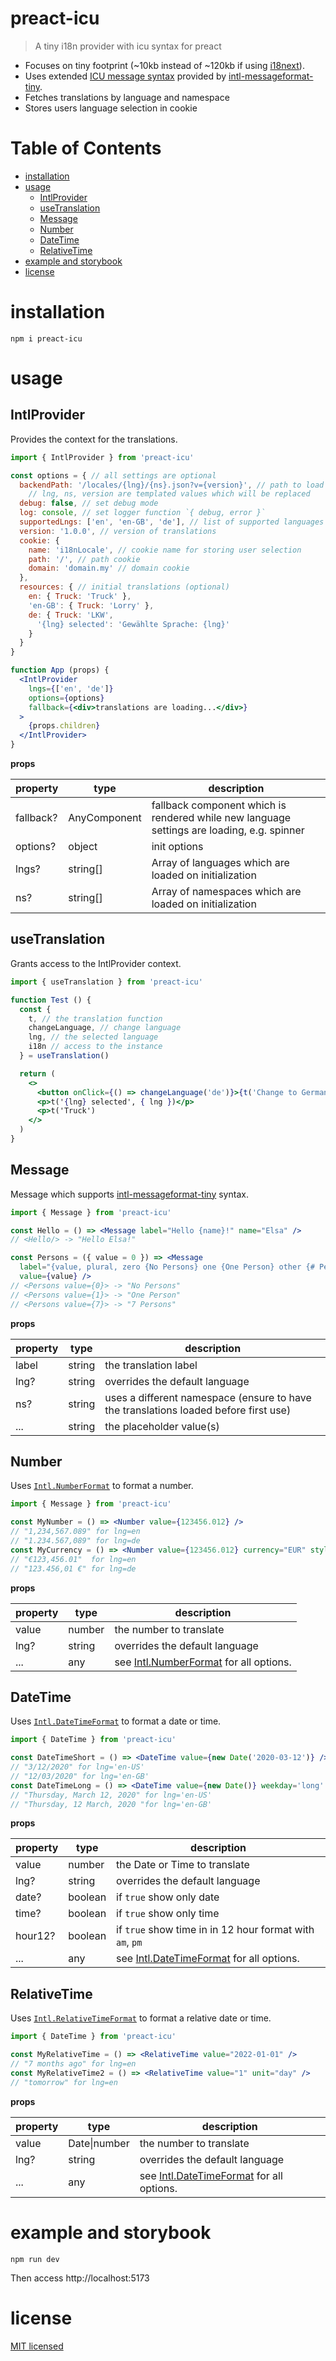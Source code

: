 # preact-icu

> A tiny i18n provider with icu syntax for preact

- Focuses on tiny footprint (~10kb instead of ~120kb if using [i18next][]).
- Uses extended [ICU message syntax][] provided by [intl-messageformat-tiny][].
- Fetches translations by language and namespace
- Stores users language selection in cookie

# Table of Contents

<!-- !toc (omit="preact-icu;Table of Contents") -->

* [installation](#installation)
* [usage](#usage)
  * [IntlProvider](#intlprovider)
  * [useTranslation](#usetranslation)
  * [Message](#message)
  * [Number](#number)
  * [DateTime](#datetime)
  * [RelativeTime](#relativetime)
* [example and storybook](#example-and-storybook)
* [license](#license)

<!-- toc! -->

# installation

```
npm i preact-icu
```

# usage

## IntlProvider

Provides the context for the translations.

```jsx
import { IntlProvider } from 'preact-icu'

const options = { // all settings are optional
  backendPath: '/locales/{lng}/{ns}.json?v={version}', // path to load translations 
    // lng, ns, version are templated values which will be replaced
  debug: false, // set debug mode
  log: console, // set logger function `{ debug, error }`
  supportedLngs: ['en', 'en-GB', 'de'], // list of supported languages
  version: '1.0.0', // version of translations
  cookie: {
    name: 'i18nLocale', // cookie name for storing user selection
    path: '/', // path cookie
    domain: 'domain.my' // domain cookie
  },
  resources: { // initial translations (optional)
    en: { Truck: 'Truck' },
    'en-GB': { Truck: 'Lorry' },
    de: { Truck: 'LKW',
      '{lng} selected': 'Gewählte Sprache: {lng}'  
    }
  }
}

function App (props) {
  <IntlProvider 
    lngs={['en', 'de']} 
    options={options}   
    fallback={<div>translations are loading...</div>}
  >
    {props.children}
  </IntlProvider>
}
```

**props**

| property  | type         | description                                                                                |
| --------- | ------------ | ------------------------------------------------------------------------------------------ |
| fallback? | AnyComponent | fallback component which is rendered while new language settings are loading, e.g. spinner |
| options?  | object       | init options                                                                               |
| lngs?     | string[]     | Array of languages which are loaded on initialization                                      |
| ns?       | string[]     | Array of namespaces which are loaded on initialization                                     |

## useTranslation

Grants access to the IntlProvider context.

```jsx
import { useTranslation } from 'preact-icu'

function Test () {
  const { 
    t, // the translation function
    changeLanguage, // change language
    lng, // the selected language
    i18n // access to the instance
  } = useTranslation()

  return (
    <>
      <button onClick={() => changeLanguage('de')}>{t('Change to German')}</button>
      <p>t('{lng} selected', { lng })</p>
      <p>t('Truck')
    </>
  )
}
```

## Message

Message which supports [intl-messageformat-tiny][] syntax.

```jsx
import { Message } from 'preact-icu'

const Hello = () => <Message label="Hello {name}!" name="Elsa" />
// <Hello/> -> "Hello Elsa!"

const Persons = ({ value = 0 }) => <Message 
  label="{value, plural, zero {No Persons} one {One Person} other {# Persons}}" 
  value={value} />
// <Persons value={0}> -> "No Persons"
// <Persons value={1}> -> "One Person"
// <Persons value={7}> -> "7 Persons"
```

**props**

| property | type   | description                    |
| -------- | ------ | ------------------------------ |
| label    | string | the translation label          |
| lng?     | string | overrides the default language |
| ns?      | string | uses a different namespace (ensure to have the translations loaded before first use)     |
| ...      | string | the placeholder value(s)       |

## Number

Uses [`Intl.NumberFormat`][Intl.NumberFormat] to format a number.

```jsx
import { Message } from 'preact-icu'

const MyNumber = () => <Number value={123456.012} />
// "1,234,567.089" for lng=en
// "1.234.567,089" for lng=de
const MyCurrency = () => <Number value={123456.012} currency="EUR" style="currency" />
// "€123,456.01"  for lng=en
// "123.456,01 €" for lng=de
```

**props**

| property | type   | description                           |
| -------- | ------ | ------------------------------------- |
| value    | number | the number to translate               |
| lng?     | string | overrides the default language        |
| ...      | any    | see [Intl.NumberFormat][] for all options. |


## DateTime

Uses [`Intl.DateTimeFormat`][Intl.DateTimeFormat] to format a date or time.

```jsx
import { DateTime } from 'preact-icu'

const DateTimeShort = () => <DateTime value={new Date('2020-03-12')} />
// "3/12/2020" for lng='en-US'
// "12/03/2020" for lng='en-GB'
const DateTimeLong = () => <DateTime value={new Date()} weekday='long' year='numeric' month='long' day='numeric' />
// "Thursday, March 12, 2020" for lng='en-US'
// "Thursday, 12 March, 2020 "for lng='en-GB'
```

**props**

| property | type    | description                                              |
| -------- | ------- | -------------------------------------------------------- |
| value    | number  | the Date or Time to translate                            |
| lng?     | string  | overrides the default language                           |
| date?    | boolean | if `true` show only date                                 |
| time?    | boolean | if `true` show only time                                 |
| hour12?  | boolean | if `true` show time in in 12 hour format with `am`, `pm` |
| ...      | any     | see [Intl.DateTimeFormat][] for all options.                  |

## RelativeTime

Uses [`Intl.RelativeTimeFormat`][Intl.RelativeTimeFormat] to format a relative date or time.

```jsx
import { DateTime } from 'preact-icu'

const MyRelativeTime = () => <RelativeTime value="2022-01-01" />
// "7 months ago" for lng=en
const MyRelativeTime2 = () => <RelativeTime value="1" unit="day" />
// "tomorrow" for lng=en
```

**props**

| property | type         | description                             |
| -------- | ------------ | --------------------------------------- |
| value    | Date\|number | the number to translate                 |
| lng?     | string       | overrides the default language          |
| ...      | any          | see [Intl.DateTimeFormat][] for all options. |

# example and storybook

````
npm run dev
````

Then access http://localhost:5173

# license

[MIT licensed](./LICENSE)


[intl-messageformat-tiny]: https://github.com/spurreiter/intl-messageformat-tiny#readme
[ICU message syntax]: https://formatjs.io/docs/core-concepts/icu-syntax

[Intl.NumberFormat]: https://developer.mozilla.org/en-US/docs/Web/JavaScript/Reference/Global_Objects/Intl/NumberFormat/NumberFormat
[Intl.DateTimeFormat]: https://developer.mozilla.org/en-US/docs/Web/JavaScript/Reference/Global_Objects/Intl/DateTimeFormat/DateTimeFormat
[Intl.DateTime]: https://developer.mozilla.org/en-US/docs/Web/JavaScript/Reference/Global_Objects/Intl/DateTimeFormat/DateTimeFormat
[Intl.RelativeTimeFormat]: https://developer.mozilla.org/en-US/docs/Web/JavaScript/Reference/Global_Objects/Intl/RelativeTimeFormat

[i18next]: https://www.i18next.com
